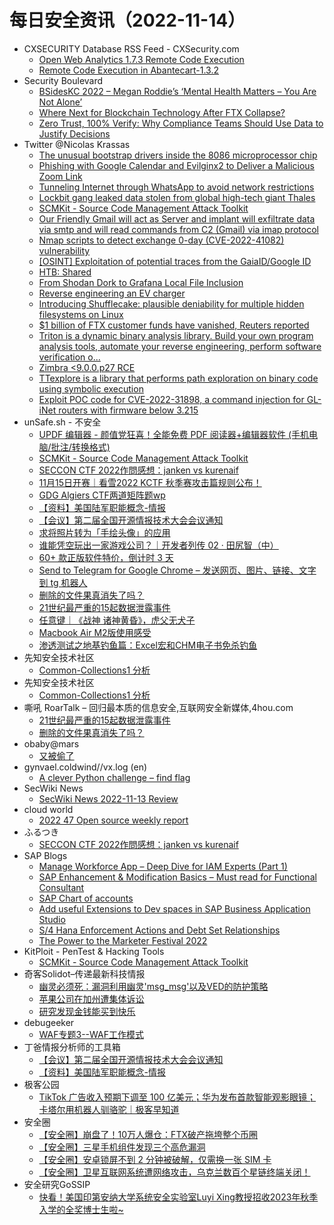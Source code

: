 # 每日安全资讯（2022-11-14）

- CXSECURITY Database RSS Feed - CXSecurity.com
  - [Open Web Analytics 1.7.3 Remote Code Execution](https://cxsecurity.com/issue/WLB-2022110017)
  - [Remote Code Execution in Abantecart-1.3.2](https://cxsecurity.com/issue/WLB-2022110016)
- Security Boulevard
  - [BSidesKC 2022 – Megan Roddie’s ‘Mental Health Matters – You Are Not Alone’](https://securityboulevard.com/2022/11/bsideskc-2022-megan-roddies-mental-health-matters-you-are-not-alone/)
  - [Where Next for Blockchain Technology After FTX Collapse?](https://securityboulevard.com/2022/11/where-next-for-blockchain-technology-after-ftx-collapse/)
  - [Zero Trust, 100% Verify: Why Compliance Teams Should Use Data to Justify Decisions](https://securityboulevard.com/2022/11/zero-trust-100-verify-why-compliance-teams-should-use-data-to-justify-decisions/)
- Twitter @Nicolas Krassas
  - [The unusual bootstrap drivers inside the 8086 microprocessor chip](https://twitter.com/Dinosn/status/1591901533553455106)
  - [Phishing with Google Calendar and Evilginx2 to Deliver a Malicious Zoom Link](https://twitter.com/Dinosn/status/1591842383494512641)
  - [Tunneling Internet through WhatsApp to avoid network restrictions](https://twitter.com/Dinosn/status/1591789553500790787)
  - [Lockbit gang leaked data stolen from global high-tech giant Thales](https://twitter.com/Dinosn/status/1591788882148093955)
  - [SCMKit - Source Code Management Attack Toolkit](https://twitter.com/Dinosn/status/1591788830876921856)
  - [Our Friendly Gmail will act as Server and implant will exfiltrate data via smtp and will read commands from C2 (Gmail) via imap protocol](https://twitter.com/Dinosn/status/1591756463609118720)
  - [Nmap scripts to detect exchange 0-day (CVE-2022-41082) vulnerability](https://twitter.com/Dinosn/status/1591753432935071744)
  - [[OSINT] Exploitation of potential traces from the GaiaID/Google ID](https://twitter.com/Dinosn/status/1591753091870760967)
  - [HTB: Shared](https://twitter.com/Dinosn/status/1591693414357245952)
  - [From Shodan Dork to Grafana Local File Inclusion](https://twitter.com/Dinosn/status/1591693384003223553)
  - [Reverse engineering an EV charger](https://twitter.com/Dinosn/status/1591693274989101059)
  - [Introducing Shufflecake: plausible deniability for multiple hidden filesystems on Linux](https://twitter.com/Dinosn/status/1591693197738131458)
  - [$1 billion of FTX customer funds have vanished, Reuters reported](https://twitter.com/Dinosn/status/1591693167019331584)
  - [Triton is a dynamic binary analysis library. Build your own program analysis tools, automate your reverse engineering, perform software verification o...](https://twitter.com/Dinosn/status/1591690675925708800)
  - [Zimbra <9.0.0.p27 RCE](https://twitter.com/Dinosn/status/1591690584615706625)
  - [TTexplore is a library that performs path exploration on binary code using symbolic execution](https://twitter.com/Dinosn/status/1591690430327963648)
  - [Exploit POC code for CVE-2022-31898, a command injection for GL-iNet routers with firmware below 3.215](https://twitter.com/Dinosn/status/1591690281904398338)
- unSafe.sh - 不安全
  - [UPDF 编辑器 - 颜值党狂喜！全能免费 PDF 阅读器+编辑器软件 (手机电脑/批注/转换格式)](https://buaq.net/go-135451.html)
  - [SCMKit - Source Code Management Attack Toolkit](https://buaq.net/go-135419.html)
  - [SECCON CTF 2022作問感想：janken vs kurenaif](https://buaq.net/go-135418.html)
  - [11月15日开赛｜看雪2022 KCTF 秋季赛攻击篇规则公布！](https://buaq.net/go-135436.html)
  - [GDG Algiers CTF两道矩阵题wp](https://buaq.net/go-135435.html)
  - [【资料】美国陆军职能概念-情报](https://buaq.net/go-135440.html)
  - [【会议】第二届全国开源情报技术大会会议通知](https://buaq.net/go-135441.html)
  - [求将照片转为「手绘头像」的应用](https://buaq.net/go-135405.html)
  - [谁能凭空玩出一家游戏公司？｜开发者列传 02 · 田尻智（中）](https://buaq.net/go-135411.html)
  - [60+ 款正版软件特价，倒计时 3 天](https://buaq.net/go-135399.html)
  - [Send to Telegram for Google Chrome – 发送网页、图片、链接、文字到 tg 机器人](https://buaq.net/go-135406.html)
  - [删除的文件果真消失了吗？](https://buaq.net/go-135387.html)
  - [21世纪最严重的15起数据泄露事件](https://buaq.net/go-135386.html)
  - [任意键｜《战神 诸神黄昏》，虎父无犬子](https://buaq.net/go-135384.html)
  - [Macbook Air M2版使用感受](https://buaq.net/go-135377.html)
  - [渗透测试之地基钓鱼篇：Excel宏和CHM电子书免杀钓鱼](https://buaq.net/go-135393.html)
- 先知安全技术社区
  - [Common-Collections1 分析](https://xz.aliyun.com/t/11835)
- 先知安全技术社区
  - [Common-Collections1 分析](https://xz.aliyun.com/t/11835)
- 嘶吼 RoarTalk – 回归最本质的信息安全,互联网安全新媒体,4hou.com
  - [21世纪最严重的15起数据泄露事件](https://www.4hou.com/posts/6Vlz)
  - [删除的文件果真消失了吗？](https://www.4hou.com/posts/8YYm)
- obaby@mars
  - [又被偷了](https://h4ck.org.cn/2022/11/%e5%8f%88%e8%a2%ab%e5%81%b7%e4%ba%86/)
- gynvael.coldwind//vx.log (en)
  - [A clever Python challenge – find flag](https://gynvael.coldwind.pl/?id=758)
- SecWiki News
  - [SecWiki News 2022-11-13 Review](http://www.sec-wiki.com/?2022-11-13)
- cloud world
  - [2022 47 Open source weekly report](https://cloudsjhan.github.io/2022/11/13/2022-47-Open-source-weekly-report/)
- ふるつき
  - [SECCON CTF 2022作問感想：janken vs kurenaif](https://furutsuki.hatenablog.com/entry/2022/11/13/202646)
- SAP Blogs
  - [Manage Workforce App – Deep Dive for IAM Experts (Part 1)](https://blogs.sap.com/2022/11/13/manage-workforce-app-deep-dive-for-iam-experts-part-1/)
  - [SAP Enhancement & Modification Basics – Must read for Functional Consultant](https://blogs.sap.com/2022/11/13/sap-enhancement-modification-basics-must-for-read-functional-consultant/)
  - [SAP Chart of accounts](https://blogs.sap.com/2022/11/13/sap-chart-of-accounts/)
  - [Add useful Extensions to Dev spaces in SAP Business Application Studio](https://blogs.sap.com/2022/11/13/add-useful-extensions-to-dev-spaces-in-sap-business-application-studio/)
  - [S/4 Hana Enforcement Actions and Debt Set Relationships](https://blogs.sap.com/2022/11/13/s-4-hana-enforcement-actions-and-debt-set-relationships/)
  - [The Power to the Marketer Festival 2022](https://blogs.sap.com/2022/11/13/the-power-to-the-marketer-festival-2022/)
- KitPloit - PenTest & Hacking Tools
  - [SCMKit - Source Code Management Attack Toolkit](http://www.kitploit.com/2022/11/scmkit-source-code-management-attack.html)
- 奇客Solidot–传递最新科技情报
  - [幽灵必须死：漏洞利用幽灵'msg_msg'以及VED的防护策略](https://www.solidot.org/story?sid=73351)
  - [苹果公司在加州遭集体诉讼](https://www.solidot.org/story?sid=73350)
  - [研究发现金钱能买到快乐](https://www.solidot.org/story?sid=73349)
- debugeeker
  - [WAF专题3--WAF工作模式](https://mp.weixin.qq.com/s?__biz=MzU4NjY0NTExNA==&mid=2247486634&idx=1&sn=2d841bdc53c5bfdf8b67c611b7b30351&chksm=fdf967bfca8eeea9d69b42c840b8da70db6d96a418fb33e90918547bb79164cb762454baf77a&scene=58&subscene=0#rd)
- 丁爸情报分析师的工具箱
  - [【会议】第二届全国开源情报技术大会会议通知](https://mp.weixin.qq.com/s?__biz=MzI2MTE0NTE3Mw==&mid=2651133479&idx=1&sn=89afa1966b304d1c56bcc2bbf6366e14&chksm=f1af611dc6d8e80b5ad1fc38379f5b6a808c402bffcc00d22e421519503b204c65554e8ca40b&scene=58&subscene=0#rd)
  - [【资料】美国陆军职能概念-情报](https://mp.weixin.qq.com/s?__biz=MzI2MTE0NTE3Mw==&mid=2651133479&idx=2&sn=31e8fe4fd25688fa7071b1ab2703e9d3&chksm=f1af611dc6d8e80b1e7594bf50f13a1ed371c80b16629eab80578e875a646fb48d6ab2dd4aec&scene=58&subscene=0#rd)
- 极客公园
  - [TikTok 广告收入预期下调至 100 亿美元；华为发布首款智能观影眼镜；卡塔尔用机器人驯骆驼｜极客早知道](https://mp.weixin.qq.com/s?__biz=MTMwNDMwODQ0MQ==&mid=2652971981&idx=1&sn=ff6d085aac7873f9613678030fca988e&chksm=7e545e7b4923d76d4e2d8100d9d006b93ebf76da296216cc922b2619618ab9e1fbc12681fb1f&scene=58&subscene=0#rd)
- 安全圈
  - [【安全圈】崩盘了！10万人爆仓：FTX破产拖垮整个币圈](https://mp.weixin.qq.com/s?__biz=MzIzMzE4NDU1OQ==&mid=2652024283&idx=1&sn=a1a4ac563dfa2f1b1eacdb9c2d16f3c6&chksm=f36f819bc418088d1c048334da7fbaedf6c2b73ff4e0da77eec02d403a6354b087d73205642f&scene=58&subscene=0#rd)
  - [【安全圈】三星手机组件发现三个高危漏洞](https://mp.weixin.qq.com/s?__biz=MzIzMzE4NDU1OQ==&mid=2652024283&idx=2&sn=8d503685003568764b705d4552b869ed&chksm=f36f819bc418088d81845fc2faf65cc5aa086b2f7da2773cea9b42088f4d7dde2ba7531b3e8f&scene=58&subscene=0#rd)
  - [【安全圈】安卓锁屏不到 2 分钟被破解，仅需换一张 SIM 卡](https://mp.weixin.qq.com/s?__biz=MzIzMzE4NDU1OQ==&mid=2652024283&idx=3&sn=0287cacf0c5da8dc0647bca5d9c9ce26&chksm=f36f819bc418088d8446861f026cb11292c645b2ff00b994336fc24151549888846eadf65213&scene=58&subscene=0#rd)
  - [【安全圈】卫星互联网系统遭网络攻击，乌克兰数百个星链终端关闭！](https://mp.weixin.qq.com/s?__biz=MzIzMzE4NDU1OQ==&mid=2652024283&idx=4&sn=840a2cf09f8010b31c86807402083335&chksm=f36f819bc418088d996b018c9d4fa7f0a60fcc49f22973f4db7c80af6231d168026e14b531e8&scene=58&subscene=0#rd)
- 安全研究GoSSIP
  - [快看！美国印第安纳大学系统安全实验室Luyi Xing教授招收2023年秋季入学的全奖博士生啦~](https://mp.weixin.qq.com/s?__biz=Mzg5ODUxMzg0Ng==&mid=2247493251&idx=1&sn=037ef50bb3dec128279ce92abb556b83&chksm=c063c85af714414ce4fd9b6b7f54f083c0d2960bfa0db8a87615080626c1ba0f21066a100dcf&scene=58&subscene=0#rd)

